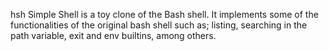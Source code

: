 hsh Simple Shell is a toy clone of the Bash shell. It implements some of the functionalities of the original bash shell such as; listing, searching in the path variable, exit and env builtins, among others.
